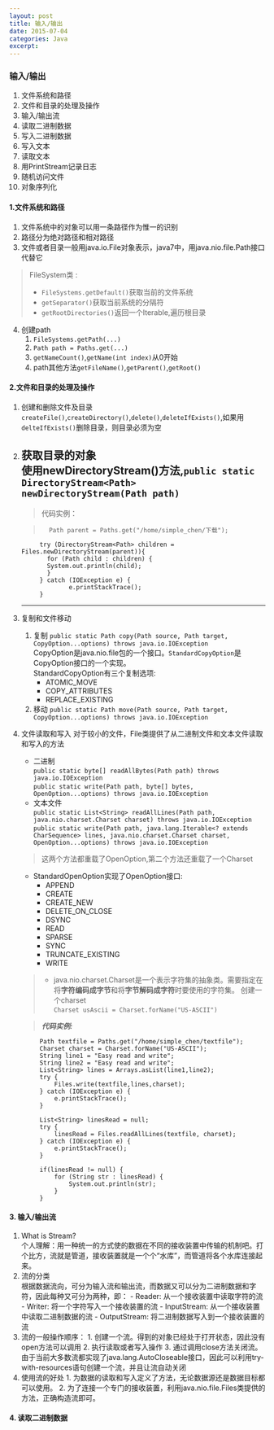 ```yaml
---
layout: post
title: 输入/输出
date: 2015-07-04
categories: Java
excerpt: 
---
```

### 输入/输出
1. 文件系统和路径
2. 文件和目录的处理及操作
3. 输入/输出流  
4. 读取二进制数据  
5. 写入二进制数据  
6. 写入文本  
7. 读取文本  
8. 用PrintStream记录日志  
9. 随机访问文件  
10. 对象序列化  

#### 1.文件系统和路径  
1. 文件系统中的对象可以用一条路径作为惟一的识别  
2. 路径分为绝对路径和相对路径
3. 文件或者目录一般用java.io.File对象表示，java7中，用java.nio.file.Path接口代替它   
> FileSystem类 :
  >  - `FileSystems.getDefault()`获取当前的文件系统   
  >  - `getSeparator()`获取当前系统的分隔符   
  >  - `getRootDirectories()`返回一个Iterable,遍历根目录     
4. 创建path 
    1. `FileSystems.getPath(...)`  
    2. `Path path = Paths.get(...)`
    3. `getNameCount()`,`getName(int index)`从0开始
    4. path其他方法`getFileName()`,`getParent()`,`getRoot()`

#### 2.文件和目录的处理及操作
1. 创建和删除文件及目录   
   `createFile()`,`createDirectory()`,`delete()`,`deleteIfExists()`,如果用`delteIfExists()`删除目录，则目录必须为空
2. 获取目录的对象  
   使用newDirectoryStream()方法,`public static DirectoryStream<Path> newDirectoryStream(Path path)`  
   ---
   >  代码实例：

    >	    Path parent = Paths.get("/home/simple_chen/下载");
        	try (DirectoryStream<Path> children = Files.newDirectoryStream(parent)){
        	  for (Path child : children) {
           	  System.out.println(child);
              }
            } catch (IOException e) {
             		e.printStackTrace();
            }   
   ---        

3. 复制和文件移动   
     1. 复制
       `public static Path copy(Path source, Path target, CopyOption...options) throws java.io.IOException`   
       CopyOption是java.nio.file包的一个接口。`StandardCopyOption`是CopyOption接口的一个实现。  
       StandardCopyOption有三个复制选项: 
        - ATOMIC_MOVE  
        - COPY_ATTRIBUTES   
        - REPLACE_EXISTING  
     2. 移动
        `public static Path move(Path source, Path target, CopyOption...options) throws java.io.IOException`   
4. 文件读取和写入
    对于较小的文件，File类提供了从二进制文件和文本文件读取和写入的方法
    - 二进制  
    `public static byte[] readAllBytes(Path path) throws java.io.IOException`  
    `public static write(Path path, byte[] bytes, OpenOption...options) throws java.io.IOException`
    - 文本文件  
    `public static List<String> readAllLines(Path path, java.nio.charset.Charset charset) throws java.io.IOException`
    `public static write(Path path, java.lang.Iterable<? extends CharSequence> lines, java.nio.charset.Charset charset, OpenOption...options) throws java.io.IOException`  

    >  这两个方法都重载了OpenOption,第二个方法还重载了一个Charset  	
    >  		
    - StandardOpenOption实现了OpenOption接口:  
      -  APPEND  
      -  CREATE  
      -  CREATE_NEW  
      -  DELETE_ON_CLOSE   
      -  DSYNC  
      -  READ  
      -  SPARSE  
      -  SYNC  
      -  TRUNCATE_EXISTING  
      -  WRITE   

    >    - java.nio.charset.Charset是一个表示字符集的抽象类。需要指定在将**字符编码成字节**和将**字节解码成字符**时要使用的字符集。
    创建一个charset   
    `Charset usAscii = Charset.forName("US-ASCII")`    

    > ***代码实例:***  
    >		         
        	Path textfile = Paths.get("/home/simple_chen/textfile");
        	Charset charset = Charset.forName("US-ASCII");
        	String line1 = "Easy read and write";
        	String line2 = "Easy read and write";
        	List<String> lines = Arrays.asList(line1,line2);
        	try {
            	Files.write(textfile,lines,charset);
        	} catch (IOException e) {
            	e.printStackTrace();
        	}  
    >
        	List<String> linesRead = null;
        	try {
            	linesRead = Files.readAllLines(textfile, charset);
        	} catch (IOException e) {
            	e.printStackTrace();
        	}  
    >
        	if(linesRead != null) {
            	for (String str : linesRead) {
                	System.out.println(str);
            	}
        	}	   

#### 3. 输入/输出流
1. What is Stream?  
个人理解：用一种统一的方式使的数据在不同的接收装置中传输的机制吧。打个比方，流就是管道，接收装置就是一个个“水库”，而管道将各个水库连接起来。
2. 流的分类  
   根据数据流向，可分为输入流和输出流，而数据又可以分为二进制数据和字符，因此每种又可分为两种，即：
			- Reader: 从一个接收装置中读取字符的流
			- Writer: 将一个字符写入一个接收装置的流
			- InputStream: 从一个接收装置中读取二进制数据的流
			- OutputStream: 将二进制数据写入到一个接收装置的流		
3. 流的一般操作顺序：
			1. 创建一个流。得到的对象已经处于打开状态，因此没有open方法可以调用
			2. 执行读取或者写入操作
			3. 通过调用close方法关闭流。由于当前大多数流都实现了java.lang.AutoCloseable接口，因此可以利用try-with-resources语句创建一个流，并且让流自动关闭
4. 使用流的好处
 			1. 为数据的读取和写入定义了方法，无论数据源还是数据目标都可以使用。
 			2. 为了连接一个专门的接收装置，利用java.nio.file.Files类提供的方法，正确构造流即可。

#### 4. 读取二进制数据

